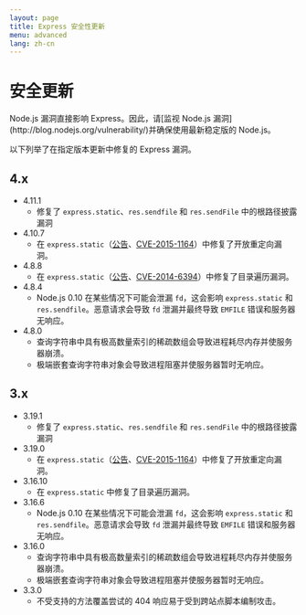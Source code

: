```yaml
---
layout: page
title: Express 安全性更新
menu: advanced
lang: zh-cn
---
```


# 安全更新

<div class="doc-box doc-notice" markdown="1">
Node.js 漏洞直接影响 Express。因此，请[监视 Node.js 漏洞](http://blog.nodejs.org/vulnerability/)并确保使用最新稳定版的 Node.js。
</div>

以下列举了在指定版本更新中修复的 Express 漏洞。

## 4.x

- 4.11.1
  - 修复了 `express.static`、`res.sendfile` 和 `res.sendFile` 中的根路径披露漏洞
- 4.10.7
  - 在 `express.static`（[公告](https://npmjs.com/advisories/35)、[CVE-2015-1164](http://cve.mitre.org/cgi-bin/cvename.cgi?name=CVE-2015-1164)）中修复了开放重定向漏洞。
- 4.8.8
  - 在 `express.static`（[公告](http://npmjs.com/advisories/32)、[CVE-2014-6394](http://cve.mitre.org/cgi-bin/cvename.cgi?name=CVE-2014-6394)）中修复了目录遍历漏洞。
- 4.8.4
  - Node.js 0.10 在某些情况下可能会泄漏 `fd`，这会影响 `express.static` 和 `res.sendfile`。恶意请求会导致 `fd` 泄漏并最终导致 `EMFILE` 错误和服务器无响应。
- 4.8.0
  - 查询字符串中具有极高数量索引的稀疏数组会导致进程耗尽内存并使服务器崩溃。
  - 极端嵌套查询字符串对象会导致进程阻塞并使服务器暂时无响应。

## 3.x

- 3.19.1
  - 修复了 `express.static`、`res.sendfile` 和 `res.sendFile` 中的根路径披露漏洞
- 3.19.0
  - 在 `express.static`（[公告](https://npmjs.com/advisories/35)、[CVE-2015-1164](http://cve.mitre.org/cgi-bin/cvename.cgi?name=CVE-2015-1164)）中修复了开放重定向漏洞。
- 3.16.10
  - 在 `express.static` 中修复了目录遍历漏洞。
- 3.16.6
  - Node.js 0.10 在某些情况下可能会泄漏 `fd`，这会影响 `express.static` 和 `res.sendfile`。恶意请求会导致 `fd` 泄漏并最终导致 `EMFILE` 错误和服务器无响应。
- 3.16.0
  - 查询字符串中具有极高数量索引的稀疏数组会导致进程耗尽内存并使服务器崩溃。
  - 极端嵌套查询字符串对象会导致进程阻塞并使服务器暂时无响应。
- 3.3.0
  - 不受支持的方法覆盖尝试的 404 响应易于受到跨站点脚本编制攻击。
